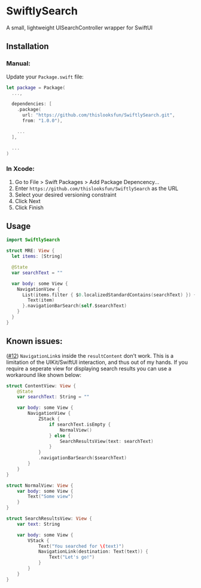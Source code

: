 # SwiftlySearch

A small, lightweight UISearchController wrapper for SwiftUI

## Installation

### Manual:

Update your `Package.swift` file:

```swift
let package = Package(
  ...,

  dependencies: [
    .package(
      url: "https://github.com/thislooksfun/SwiftlySearch.git",
      from: "1.0.0"),

    ...
  ],

  ...
)
```

### In Xcode:

1. Go to File > Swift Packages > Add Package Depencency...
2. Enter `https://github.com/thislooksfun/SwiftlySearch` as the URL
3. Select your desired versioning constraint
4. Click Next
5. Click Finish

## Usage

```swift
import SwiftlySearch

struct MRE: View {
  let items: [String]

  @State
  var searchText = ""

  var body: some View {
    NavigationView {
      List(items.filter { $0.localizedStandardContains(searchText) }) { item in
        Text(item)
      }.navigationBarSearch(self.$searchText)
    }
  }
}
```


## Known issues:

([#12](https://github.com/thislooksfun/SwiftlySearch/issues/12)) `NavigationLink`s inside the `resultContent` don't work. This is a limitation of the UIKit/SwiftUI interaction, and thus out of my hands. If you require a seperate view for displaying search results you can use a workaround like shown below:
```swift
struct ContentView: View {
    @State
    var searchText: String = ""

    var body: some View {
        NavigationView {
            ZStack {
                if searchText.isEmpty {
                    NormalView()
                } else {
                    SearchResultsView(text: searchText)
                }
            }
            .navigationBarSearch($searchText)
        }
    }
}

struct NormalView: View {
    var body: some View {
        Text("Some view")
    }
}

struct SearchResultsView: View {
    var text: String

    var body: some View {
        VStack {
            Text("You searched for \(text)")
            NavigationLink(destination: Text(text)) {
                Text("Let's go!")
            }
        }
    }
}
```
